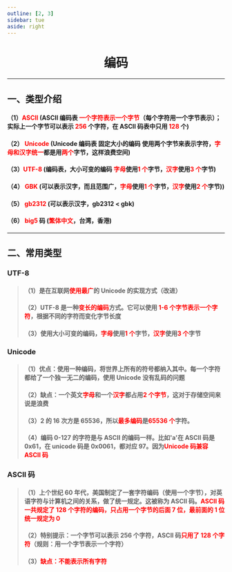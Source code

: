 ```yaml
---
outline: [2, 3]
sidebar: tue
aside: right
---
```


<h1 style="text-align: center; font-weight: bold;">编码</h1>

---

## 一、类型介绍

#### （1）<span style="color:red">ASCII</span> (ASCII 编码表 <span style="color:red">一个字符表示一个字节</span>（每个字符用一个字节表示）；实际上一个字节可以表示 <span style="color:red">256</span> 个字符，在 ASCll 码表中只用 <span style="color:red">128</span> 个)

#### （2） <span style="color:red">Unicode</span> (Unicode 编码表 固定大小的编码 使用两个字节来表示字符，<span style="color:red">字母和汉字统一</span>都是用<span style="color:red">两个</span>字节，这样浪费空间)

#### （3）<span style="color:red">UTF-8</span> (编码表，大小可变的编码 <span style="color:red">字母</span>使用<span style="color:red">1 个</span>字节，<span style="color:red">汉字</span>使用<span style="color:red">3 个</span>字节)

#### （4） <span style="color:red">GBK</span> (可以表示汉字，而且范围广，<span style="color:red">字母</span>使用<span style="color:red">1 个</span>字节，<span style="color:red">汉字</span>使用<span style="color:red">2 个</span>字节))

#### （5） <span style="color:red">gb2312</span> (可以表示汉字，gb2312 < gbk)

#### （6） <span style="color:red">big5</span> 码 (<span style="color:red">繁体中文</span>，台湾，香港)

---

## 二、常用类型

### UTF-8

> #### （1）是在互联网<span style="color:red">使用最广</span>的 Unicode 的实现方式（改进）
>
> #### （2）UTF-8 是一种<span style="color:red">变长的编码</span>方式。它可以使用 <span style="color:red">1-6 个字节表示一个字符</span>，根据不同的字符而变化字节长度
>
> #### （3）使用大小可变的编码，<span style="color:red">字母</span>使用<span style="color:red">1 个</span>字节，<span style="color:red">汉字</span>使用<span style="color:red">3 个</span>字节

### Unicode

> #### （1）优点：使用一种编码，将世界上所有的符号都纳入其中。每一个字符都给了一个独一无二的编码，使用 Unicode 没有乱码的问题
>
> #### （2）缺点：一个英文<span style="color:red">字母</span>和一个<span style="color:red">汉字</span>都占用<span style="color:red">2 个字节</span>，这对于存储空间来说是浪费
>
> #### （3）2 的 16 次方是 65536，所以<span style="color:red">最多编码</span>是<span style="color:red">65536 个</span>字符。
>
> #### （4）编码 0-127 的字符是与 ASCII 的编码一样。比如'a'在 ASCII 码是 0x61，在 unicode 码是 0x0061，都对应 97。因为<span style="color:red">Unicode 码兼容 ASCII 码</span>

### ASCII 码

> #### （1）上个世纪 60 年代，美国制定了一套字符编码（使用一个字节），对英语字符与计算机之间的关系，做了统一规定。这被称为 ASCII 码。<span style="color:red">ASCII 码一共规定了 128 个字符的编码，只占用一个字节的后面 7 位，最前面的 1 位统一规定为 0</span>
>
> #### （2）特别提示：一个字节可以表示 256 个字符，ASCII 码<span style="color:red">只用了 128 个字符</span>（规则：用一个字节表示一个字符）
>
> #### （3）<span style="color:red">缺点：不能表示所有字符</span>
